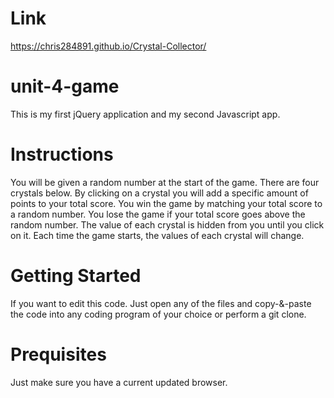 # Link
https://chris284891.github.io/Crystal-Collector/

# unit-4-game
This is my first jQuery application and my second Javascript app.

# Instructions
You will be given a random number at the start of the game. There are four crystals below. By clicking on a crystal you will add a specific amount of points to your total score. You win the game by matching your total score to a random number. You lose the game if your total score goes above the random number. The value of each crystal is hidden from you until you click on it. Each time the game starts, the values of each crystal will change.

# Getting Started
If you want to edit this code. Just open any of the files and copy-&-paste the code into any coding program of your choice or perform a git clone.

# Prequisites
Just make sure you have a current updated browser.
